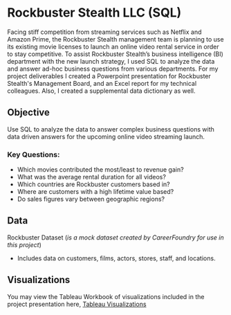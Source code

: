 # Rockbuster Stealth LLC (SQL)
Facing stiff competition from streaming services such as Netflix and Amazon Prime,
the Rockbuster Stealth management team is planning to use its existing movie licenses to
launch an online video rental service in order to stay competitive.
To assist Rockbuster Stealth’s business intelligence (BI) department with the new launch strategy, 
I used SQL to analyze the data and answer ad-hoc business questions from various departments. 
For my project deliverables I created a Powerpoint presentation for Rockbuster Stealth's Management Board, and an Excel report for my technical colleagues. Also, I created a supplemental data dictionary as well. 
## Objective
Use SQL to analyze the data to answer complex business questions with data driven answers for the upcoming online video streaming launch. 
### Key Questions:
* Which movies contributed the most/least to revenue gain?
* What was the average rental duration for all videos?
* Which countries are Rockbuster customers based in?
* Where are customers with a high lifetime value based?
* Do sales figures vary between geographic regions?
## Data
Rockbuster Dataset (_is a mock dataset created by CareerFoundry for use in this project_)
* Includes data on customers, films, actors, stores, staff, and locations.
## Visualizations
You may view the Tableau Workbook of visualizations included in the project presentation here, [Tableau Visualizations](https://public.tableau.com/app/profile/erica8659/viz/RockbusterStealthLLCVisuals/RockbusterStealthLLCVisuals)



